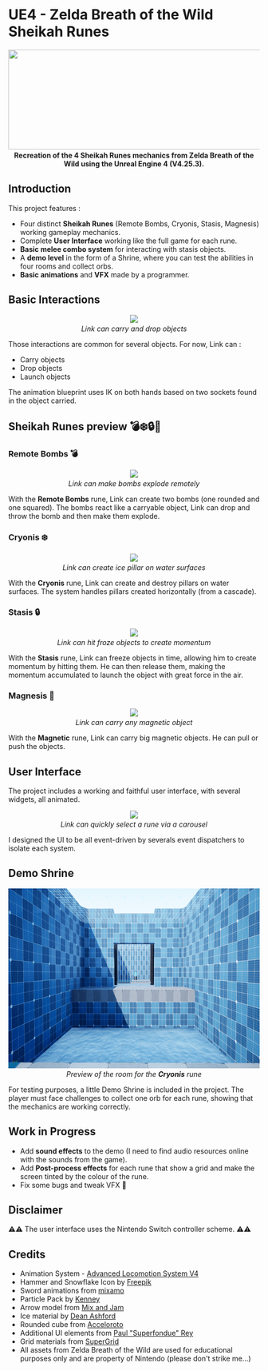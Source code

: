 # UE4 - Zelda Breath of the Wild Sheikah Runes
<p align="center">
  <img src="./DemoRessources/SheikahOrbs2.gif" width="550" height="200">
  <br><b>Recreation of the 4 Sheikah Runes mechanics from Zelda Breath of the Wild using the Unreal Engine 4 (V4.25.3).</b>
</p>


## Introduction

This project features :
* Four distinct <b>Sheikah Runes</b> (Remote Bombs, Cryonis, Stasis, Magnesis) working gameplay mechanics.
* Complete <b>User Interface</b> working like the full game for each rune.
* <b>Basic melee combo system</b> for interacting with stasis objects.
* A <b>demo level</b> in the form of a Shrine, where you can test the abilities in four rooms and collect orbs.
* <b>Basic animations</b> and <b>VFX</b> made by a programmer.

## Basic Interactions
<p align="center">
  <img src="./DemoRessources/CarryDropBomb.gif">
  <br><i>Link can carry and drop objects</i>
</p>

Those interactions are common for several objects. 
For now, Link can :
* Carry objects
* Drop objects
* Launch objects

The animation blueprint uses IK on both hands based on two sockets found in the object carried.

  
## Sheikah Runes preview 💣❄️🔒🧲


### Remote Bombs 💣
<p align="center">
  <img src="./DemoRessources/ExplodeBomb.gif">
  <br><i>Link can make bombs explode remotely</i>
</p>

With the <b>Remote Bombs</b> rune, Link can create two bombs (one rounded and one squared). The bombs react like a carryable object, Link can drop and throw the bomb and then make them explode.

### Cryonis ❄️
<p align="center">
  <img src="./DemoRessources/CryonisCreate.gif">
  <br><i>Link can create ice pillar on water surfaces</i>
</p>

With the <b>Cryonis</b> rune, Link can create and destroy pillars on water surfaces. The system handles pillars created horizontally (from a cascade).

### Stasis 🔒
<p align="center">
  <img src="./DemoRessources/StasisHit.gif">
  <br><i>Link can hit froze objects to create momentum</i>
</p>
 
With the <b>Stasis</b> rune, Link can freeze objects in time, allowing him to create momentum by hitting them. He can then release them, making the momentum accumulated to launch the object with great force in the air.
  

### Magnesis 🧲
<p align="center">
  <img src="./DemoRessources/MagnesisCarry.gif">
  <br><i>Link can carry any magnetic object</i>
</p>
  
 With the <b>Magnetic</b> rune, Link can carry big magnetic objects. He can pull or push the objects.
 
## User Interface
The project includes a working and faithful user interface, with several widgets, all animated.

<p align="center">
  <img src="./DemoRessources/CarouselUI.gif">
  <br><i>Link can quickly select a rune via a carousel</i>
</p>

I designed the UI to be all event-driven by severals event dispatchers to isolate each system. 

## Demo Shrine

<p align="center">
  <img src="./DemoRessources/ShrineCryonis.png" width="640" height="360">
  <br><i>Preview of the room for the <b>Cryonis</b> rune</i>
</p>

For testing purposes, a little Demo Shrine is included in the project. The player must face challenges to collect one orb for each rune, showing that the mechanics are working correctly.

## Work in Progress
* Add <b>sound effects</b> to the demo (I need to find audio resources online with the sounds from the game).
* Add <b>Post-process effects</b> for each rune that show a grid and make the screen tinted by the colour of the rune.
* Fix some bugs and tweak VFX 🐛

## Disclaimer
⚠️⚠️ The user interface uses the Nintendo Switch controller scheme. ⚠️⚠️

## Credits
* Animation System - [Advanced Locomotion System V4](https://www.unrealengine.com/marketplace/en-US/product/advanced-locomotion-system-v1)
* Hammer and Snowflake Icon by [Freepik](https://www.flaticon.com/authors/freepik)
* Sword animations from [mixamo](https://www.mixamo.com)
* Particle Pack by [Kenney](https://www.kenney.nl/assets/particle-pack)
* Arrow model from [Mix and Jam](https://www.youtube.com/channel/UCLyVUwlB_Hahir_VsKkGPIA)
* Ice material by [Dean Ashford](https://www.youtube.com/watch?v=sE64iTjnoUM)
* Rounded cube from [Acceloroto](http://acceleroto.com/2013/08/game-prototyping-rounded-cube-3d-model/)
* Additional UI elements from [Paul "Superfondue" Rey](https://www.instagram.com/superfondue/)
* Grid materials from [SuperGrid](https://www.unrealengine.com/marketplace/en-US/product/supergrid-starter-pack)
* All assets from Zelda Breath of the Wild are used for educational purposes only and are property of Nintendo (please don't strike me...)
